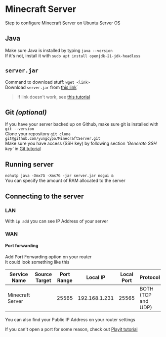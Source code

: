 # Minecraft Server
Step to configure Minecraft Server on Ubuntu Server OS  

## Java
Make sure Java is installed by typing `java --version`  
If it's not, install it with `sudo apt install openjdk-21-jdk-headless`  

## `server.jar`
Command to download stuff: `wget <link>`  
Download `server.jar` from [this link](https://piston-data.mojang.com/v1/objects/450698d1863ab5180c25d7c804ef0fe6369dd1ba/server.jar)`
> If link doesn't work, see [this tutorial](https://www.minecraft.net/en-us/download/server) 

## Git *(optional)*
If you have your server backed up on Github, make sure git is installed with `git --version`  
Clone your repository `git clone git@github.com/yungcypo/MinecraftServer.git`  
Make sure you have access (SSH key) by following section *'Generate SSH key'* in [Git tutorial](Git.md)  

## Running server
`nohutp java -Xmx7G -Xms7G -jar server.jar nogui &`  
You can specify the amount of RAM allocated to the server  

## Connecting to the server
### LAN
With `ip add` you can see IP Address of your server  

### WAN
#### Port forwarding
Add Port Forwarding option on your router  
It could look something like this  

| Service Name     | Source Target | Port Range | Local IP      | Local Port | Protocol           |
| ---------------- | ------------- | ---------- | ------------- | ---------- | ------------------ |
| Minecraft Server |               | 25565      | 192.168.1.231 | 25565      | BOTH (TCP and UDP) |
You can also find your Public IP Address on your router settings  

If you can't open a port for some reason, check out [Playit tutorial](Playit.md)

